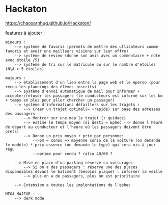 # Hackaton
https://chaosarnhug.github.io/Hackaton/

features à ajouter :

	mineurs :
		--> système de favoris (permets de mettre des utlisateurs comme favoris et avoir une meilleurs visions sur leur offre)
		--> système de review (donne son avis avec un commentaire + note avec étoile /5)
		--> système de tri sur le matricule ou sur le nombre d'étoiles (N\A > 5 étoiles) 

	majeurs :
		--> établissement d'un lien entre la page web et le eperso (pour récup les plannings des élèves inscrits)
		--> système d'envoi automatique de mail pour informer + accepter/refuser les passagers (le conducteurs est informé sur les km + temps en plus pour aller chercher un passager)
		--> système d'informations détaillers sur les trajets :
			--> Creer un trajet optimal(= +rapide) sur base des adresses des passagers
			--> Montrer sur une map le trajet (+ guidage)
			--> estime le temps moyen (si desti = Ephec --> donne l'heure de départ au conducteur et l'heure où les passagers doivent être prets)
			--> Donne un prix moyen + prix par personne:
				-->pm = conso => moyenne conso de la voiture (on demande le modèle) * prix essence (on demande le type) qui sera mis à jour régu
				-->prime pour condu ? ratio 40/60 ?

		--> Mise en place d'un parking réservé co voiturage:
			--> Si on a des passagers : réserve une des places disponnibles devant le batiment (besoins plaque) : informer la veille
			--> plus on a de passagers, plus on est prioritaire 

		--> Extension a toutes les implentations de l'ephec
		
	MEGA MAJEUR :
		--> dark mode
